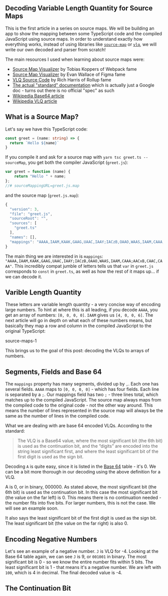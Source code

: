 ## Decoding Variable Length Quantity for Source Maps

This is the first article in a series on source maps. We will be building an app to show the mapping between some TypeScript code and the compiled JavaScript using source maps. In order to understand exactly how everything works, instead of using libraries like [`source-map`](https://www.npmjs.com/package/source-map) or [`vlq`](https://www.npmjs.com/package/vlq), we will write our own decoded and parser from scratch!

The main resources I used when learning about source maps were:

- [Source Map Visualizer](https://sokra.github.io/source-map-visualization/) by Tobias Koppers of Webpack fame
- [Source Map Visualizer](https://evanw.github.io/source-map-visualization/) by Evan Wallace of Figma fame
- [VLQ Source Code](https://github.com/Rich-Harris/vlq) by Rich Harris of Rollup fame
- [The actual "standard" documentation](https://docs.google.com/document/d/1U1RGAehQwRypUTovF1KRlpiOFze0b-_2gc6fAH0KY0k/edit#heading=h.djovrt4kdvga) which is actually just a Google doc - turns out there is no official "spec" as such
- [Wikipedia Base64 article](https://en.wikipedia.org/wiki/Base64#Base64_table)
- [Wikipedia VLQ article](https://en.wikipedia.org/wiki/Variable-length_quantity)

## What is a Source Map?

Let's say we have this TypeScript code:

```ts
const greet = (name: string) => {
  return `Hello ${name}`
}
```

If you compile it and ask for a source map with `yarn tsc greet.ts --sourceMap`, you get both the compiler JavaScript (`greet.js`):

```js
var greet = function (name) {
    return "Hello " + name;
};
//# sourceMappingURL=greet.js.map
```

and the source map (`greet.js.map`):

```js
{
  "version": 3,
  "file": "greet.js",
  "sourceRoot": "",
  "sources": [
    "greet.ts"
  ],
  "names": [],
  "mappings": "AAAA,IAAM,KAAK,GAAG,UAAC,IAAY;IACzB,OAAO,WAAS,IAAM,CAAA;AACxB,CAAC,CAAA"
}
```

The main thing we are interested in is `mappings`: `"AAAA,IAAM,KAAK,GAAG,UAAC,IAAY;IACzB,OAAO,WAAS,IAAM,CAAA;AACxB,CAAC,CAAA"`. This incredibly compat jumble of letters tells us that `var` in `greet.js` corresponds to `const` in `greet.ts`, as well as how the rest of it maps up... if we can decode it. 

## Varible Length Quantity

These letters are variable length quantity - a very concise way of encoding large numbers. To hint at where this is all leading, if you decode `AAAA`, you get an array of numbers: `[0, 0, 0, 0]`. `IAAM` gives us `[4, 0, 0, 6]`. The next article will go in depth on what each of these numbers means, but basically they map a row and column in the compiled JavaScript to the original TypeScript:

source-maps-1

This brings us to the goal of this post: decoding the VLQs to arrays of numbers.

## Segments, Fields and Base 64

The `mappings` property has many segments, divided up by `,`. Each one has several fields. `AAAA` maps to `[0, 0, 0, 0]` - which has four fields. Each line is separated by a `;`. Our mappings field has two `;` - three lines total, which matches up to the compiled JavaScript. The source map always maps from the compiled code to the original code - not the other way around. This means the number of lines represented in the source map will always be the same as the number of lines in the compiled code.

What we are dealing with are base 64 encoded VLQs. According to the standard:

> The VLQ is a Base64 value, where the most significant bit (the 6th bit) is used as the continuation bit, and the “digits” are encoded into the string least significant first, and where the least significant bit of the first digit is used as the sign bit.

Decoding `A` is quite easy, since it is listed in the [Base 64](https://en.wikipedia.org/wiki/Base64#Base64_table) table - it's 0. We can be a bit more thorough in our decoding using the above definition for a VLQ.

A is 0, or in binary, 000000. As stated above, the most significant bit (the 6th bit) is used as the continuation bit. In this case the most significant bit (the value on the far left) is 0. This means there is no continuation needed - the number fits into five bits. For larger numbers, this is not the case. We will see an example soon.

It also says the least significant bit of the first digit is used as the sign bit. The least significant bit (the value on the far right) is also 0.

## Encoding Negative Numbers

Let's see an example of a negative number. `J` is VLQ for -4. Looking at the Base 64 table again, we can see `J` is 9, or `001001` in binary. The most significant bit is 0 - so we know the entire number fits within 5 bits. The least significant bit is 1 - that means it's a negative number. We are left with `100`, which is 4 in decimal. The final decoded value is -4.

## The Continuation Bit
